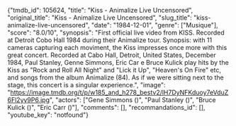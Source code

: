 {"tmdb_id": 105624, "title": "Kiss - Animalize Live Uncensored", "original_title": "Kiss - Animalize Live Uncensored", "slug_title": "kiss-animalize-live-uncensored", "date": "1984-12-01", "genre": ["Musique"], "score": "8.0/10", "synopsis": "First official live video from KISS. Recorded at Detroit Cobo Hall 1984 during their Animalize tour. Synopsis: with 11 cameras capturing each moviment, the Kiss impresses once more with this great concert. Recorded at Cabo Hall, Detroit, United States, December 1984, Paul Stanley, Genne Simmons, Eric Car e Bruce Kulick play hits by the Kiss as \"Rock and Roll All Night\" and \"Lick it Up\", \"Heaven's On Fire\" etc, and songs from the album Animalize (84). As if we were sitting next to the stage, this concert is a singular experience.", "image": "https://image.tmdb.org/t/p/w185_and_h278_bestv2/lH7DyNFKduoy7eVduZ6Fl2yy9P6.jpg", "actors": ["Gene Simmons ()", "Paul Stanley ()", "Bruce Kulick ()", "Eric Carr ()"], "comments": [], "recommandations_id": [], "youtube_key": "notfound"}